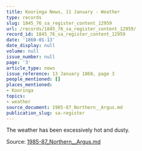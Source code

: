 ```yaml
---
title: Kooringa News, 11 January - Weather
type: records
slug: 1845_76_sa_register_content_12959
url: /records/1845_76_sa_register_content_12959/
record_id: 1845_76_sa_register_content_12959
date: '1860-01-13'
date_display: null
volume: null
issue_number: null
page: '3'
article_type: news
issue_reference: 13 January 1860, page 3
people_mentioned: []
places_mentioned:
- Kooringa
topics:
- weather
source_document: 1985-87_Northern__Argus.md
publication_slug: sa-register
---
```


The weather has been excessively hot and dusty.

Source: [1985-87_Northern__Argus.md](/downloads/markdown/1985-87_Northern__Argus.md)
